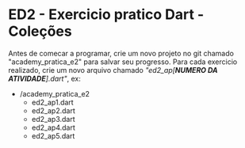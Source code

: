 # ED2 - Exercicio pratico Dart - Coleções

Antes de comecar a programar, crie um novo projeto no git chamado "academy_pratica_e2" para salvar seu progresso. Para
cada exercicio realizado, crie um novo arquivo chamado _"ed2_ap[**NUMERO DA ATIVIDADE**].dart"_, ex:

- /academy_pratica_e2
    - ed2_ap1.dart
    - ed2_ap2.dart
    - ed2_ap3.dart
    - ed2_ap4.dart
    - ed2_ap5.dart
